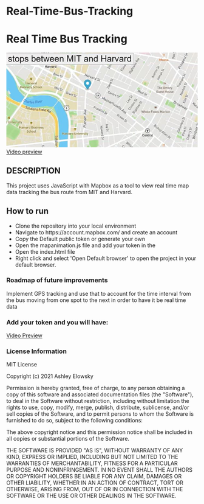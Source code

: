# Real-Time-Bus-Tracking
<h1>Real Time Bus Tracking</h1>
<img src="busTracker.JPG">
<a href="http://somup.com/crjTnNr1ZR">Video preview</a>
<h2>DESCRIPTION</h2>
<p>This project uses JavaScript with Mapbox as a tool to view real time map data 
tracking the bus route from MIT and Harvard.</p>

<h2>How to run</h2>
<ul>
<li>Clone the repository into your local environment</li>
<li>Navigate to https://account.mapbox.com/ and create an account</li>
<li>Copy the Default public token or generate your own</li>
<li>Open the mapanimation.js file and add your token in the <your key here></li>
<li>Open the index.html file</li>
<li>Right click and select 'Open Default browser' to open the project in your default browser. </li>
</ul>

<h3>Roadmap of future improvements</h3>
<p>Implement GPS tracking and use that to account for the time interval from the bus moving
from one spot to the next in order to have it be real time data</p>

<h3>Add your token and you will have:</h3>
<a href="http://somup.com/crjTnNr1ZR">Video Preview</a>


<h3>License Information</h3>
MIT License

Copyright (c) 2021 Ashley Elowsky

Permission is hereby granted, free of charge, to any person obtaining a copy
of this software and associated documentation files (the "Software"), to deal
in the Software without restriction, including without limitation the rights
to use, copy, modify, merge, publish, distribute, sublicense, and/or sell
copies of the Software, and to permit persons to whom the Software is
furnished to do so, subject to the following conditions:

The above copyright notice and this permission notice shall be included in all
copies or substantial portions of the Software.

THE SOFTWARE IS PROVIDED "AS IS", WITHOUT WARRANTY OF ANY KIND, EXPRESS OR
IMPLIED, INCLUDING BUT NOT LIMITED TO THE WARRANTIES OF MERCHANTABILITY,
FITNESS FOR A PARTICULAR PURPOSE AND NONINFRINGEMENT. IN NO EVENT SHALL THE
AUTHORS OR COPYRIGHT HOLDERS BE LIABLE FOR ANY CLAIM, DAMAGES OR OTHER
LIABILITY, WHETHER IN AN ACTION OF CONTRACT, TORT OR OTHERWISE, ARISING FROM,
OUT OF OR IN CONNECTION WITH THE SOFTWARE OR THE USE OR OTHER DEALINGS IN THE
SOFTWARE.